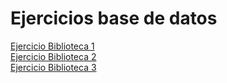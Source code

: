 
<h1> Ejercicios base de datos </h1>
<a href="https://www.db-fiddle.com/f/qLP59SrBgmjs8CQJ7fcUmn/0"> Ejercicio Biblioteca 1 </a> <br>
<a href="https://www.db-fiddle.com/f/qLP59SrBgmjs8CQJ7fcUmn/2"> Ejercicio Biblioteca 2 </a> <br>
<a href="https://www.db-fiddle.com/f/qLP59SrBgmjs8CQJ7fcUmn/3"> Ejercicio Biblioteca 3 </a> <br>
